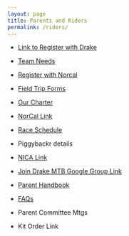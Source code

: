 ```yaml
---
layout: page
title: Parents and Riders
permalink: /riders/
---
```


* <a href="{{ site.baseurl }}/register">Link to Register with Drake</a>

* <a href="{{ site.baseurl }}/needs">Team Needs</a>

* <a href="http://www.norcalmtb.org"> Register with Norcal</a>			

* <a href="{{ site.baseurl }}/fieldtripforms">Field Trip Forms</a>

* <a href="{{ site.baseurl }}/charter">Our Charter</a>

* <a href="http://www.norcalmtb.org/">NorCal Link</a>

* <a href="{{ site.baseurl }}/schedule">Race Schedule</a>

* Piggybackr details

* <a href="http://www.nationalmtb.org/">NICA Link</a>

* <a href="https://groups.google.com/forum/#!forum/drakemtb">Join Drake MTB Google Group Link</a>

* <a href="{{ site.baseurl }}/resources/parent-rider-handbook.pdf">Parent Handbook</a>

* <a href="{{ site.baseurl }}/faqs">FAQs</a>

* Parent Committee Mtgs

* Kit Order Link

